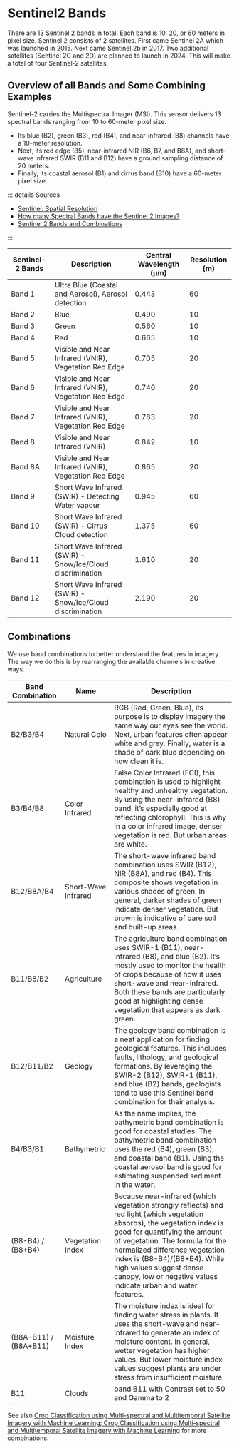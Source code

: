# Sentinel2 Bands

There are 13 Sentinel 2 bands in total. Each band is 10, 20, or 60 meters in pixel size.
Sentinel 2 consists of 2 satellites. First came Sentinel 2A which was launched in 2015. Next came Sentinel 2b in 2017.
Two additional satellites (Sentinel 2C and 2D) are planned to launch in 2024. This will make a total of four Sentinel-2
satellites.

## Overview of all Bands and Some Combining Examples

Sentinel-2 carries the Multispectral Imager (MSI). This sensor delivers 13 spectral bands ranging from 10 to 60-meter
pixel size.

- Its blue (B2), green (B3), red (B4), and near-infrared (B8) channels have a 10-meter resolution.
- Next, its red edge (B5), near-infrared NIR (B6, B7, and B8A), and short-wave infrared SWIR (B11 and B12) have a ground
  sampling distance of 20 meters.
- Finally, its coastal aerosol (B1) and cirrus band (B10) have a 60-meter pixel size.

::: details Sources

- [Sentinel: Spatial Resolution](https://sentinel.esa.int/web/sentinel/user-guides/sentinel-2-msi/resolutions/spatial)
- [How many Spectral Bands have the Sentinel 2 Images?](https://hatarilabs.com/ih-en/how-many-spectral-bands-have-the-sentinel-2-images)
- [Sentinel 2 Bands and Combinations](https://gisgeography.com/sentinel-2-bands-combinations/)

:::

| Sentinel-2 Bands | Description                                                | Central Wavelength (µm) | Resolution (m) |
|------------------|------------------------------------------------------------|-------------------------|----------------|
| Band 1           | Ultra Blue (Coastal and Aerosol), Aerosol detection        | 0.443                   | 60             |
| Band 2           | Blue                                                       | 0.490                   | 10             |
| Band 3           | Green                                                      | 0.560                   | 10             |
| Band 4           | Red                                                        | 0.665                   | 10             |
| Band 5           | Visible and Near Infrared (VNIR), Vegetation Red Edge      | 0.705                   | 20             |
| Band 6           | Visible and Near Infrared (VNIR), Vegetation Red Edge      | 0.740                   | 20             |
| Band 7           | Visible and Near Infrared (VNIR), Vegetation Red Edge      | 0.783                   | 20             |
| Band 8           | Visible and Near Infrared (VNIR)                           | 0.842                   | 10             |
| Band 8A          | Visible and Near Infrared (VNIR), Vegetation Red Edge      | 0.865                   | 20             |
| Band 9           | Short Wave Infrared (SWIR) - Detecting Water vapour        | 0.945                   | 60             |
| Band 10          | Short Wave Infrared (SWIR) - Cirrus Cloud detection        | 1.375                   | 60             |
| Band 11          | Short Wave Infrared (SWIR) - Snow/Ice/Cloud discrimination | 1.610                   | 20             |
| Band 12          | Short Wave Infrared (SWIR) - Snow/Ice/Cloud discrimination | 2.190                   | 20             |

## Combinations

We use band combinations to better understand the features in imagery. The way we do this is by rearranging the
available channels in creative ways.

| Band Combination      | Name                | Description                                                                                                                                                                                                                                                                                                                                                  |
|-----------------------|---------------------|--------------------------------------------------------------------------------------------------------------------------------------------------------------------------------------------------------------------------------------------------------------------------------------------------------------------------------------------------------------|
| B2/B3/B4              | Natural Colo        | RGB (Red, Green, Blue),  its purpose is to display imagery the same way our eyes see the world. Next, urban features often appear white and grey. Finally, water is a shade of dark blue depending on how clean it is.                                                                                                                                       |
| B3/B4/B8              | Color Infrared      | False Color Infrared (FCI), this combination is used to highlight healthy and unhealthy vegetation. By using the near-infrared (B8) band, it’s especially good at reflecting chlorophyll. This is why in a color infrared image, denser vegetation is red. But urban areas are white.                                                                        |
| B12/B8A/B4            | Short-Wave Infrared | The short-wave infrared band combination uses SWIR (B12), NIR (B8A), and red (B4). This composite shows vegetation in various shades of green. In general, darker shades of green indicate denser vegetation. But brown is indicative of bare soil and built-up areas.                                                                                       |
| B11/B8/B2             | Agriculture         | The agriculture band combination uses SWIR-1 (B11), near-infrared (B8), and blue (B2). It’s mostly used to monitor the health of crops because of how it uses short-wave and near-infrared. Both these bands are particularly good at highlighting dense vegetation that appears as dark green.                                                              |
| B12/B11/B2            | Geology             | The geology band combination is a neat application for finding geological features. This includes faults, lithology, and geological formations. By leveraging the SWIR-2 (B12), SWIR-1 (B11), and blue (B2) bands, geologists tend to use this Sentinel band combination for their analysis.                                                                 |
| B4/B3/B1              | Bathymetric         | As the name implies, the bathymetric band combination is good for coastal studies. The bathymetric band combination uses the red (B4), green (B3), and coastal band (B1). Using the coastal aerosol band is good for estimating suspended sediment in the water.                                                                                             |
| (B8-B4) / (B8+B4)     | Vegetation Index    | Because near-infrared (which vegetation strongly reflects) and red light (which vegetation absorbs), the vegetation index is good for quantifying the amount of vegetation. The formula for the normalized difference vegetation index is (B8-B4)/(B8+B4). While high values suggest dense canopy, low or negative values indicate urban and water features. |
| (B8A-B11) / (B8A+B11) | Moisture Index      | The moisture index is ideal for finding water stress in plants. It uses the short-wave and near-infrared to generate an index of moisture content. In general, wetter vegetation has higher values. But lower moisture index values suggest plants are under stress from insufficient moisture.                                                              |
| B11                   | Clouds              | band B11 with Contrast set to 50 and Gamma to 2                                                                                                                                                                                                                                                                                                              |

See
also [Crop Classification using Multi-spectral and Multitemporal Satellite Imagery with Machine Learning; Crop Classification using Multi-spectral and Multitemporal Satellite Imagery with Machine Learning](https://ieeexplore.ieee.org/document/8903738)
for more combinations.